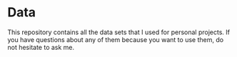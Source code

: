 # Data
This repository contains all the data sets that I used for personal projects. If you have questions about any of them because you want to use them, do not hesitate to ask me.
